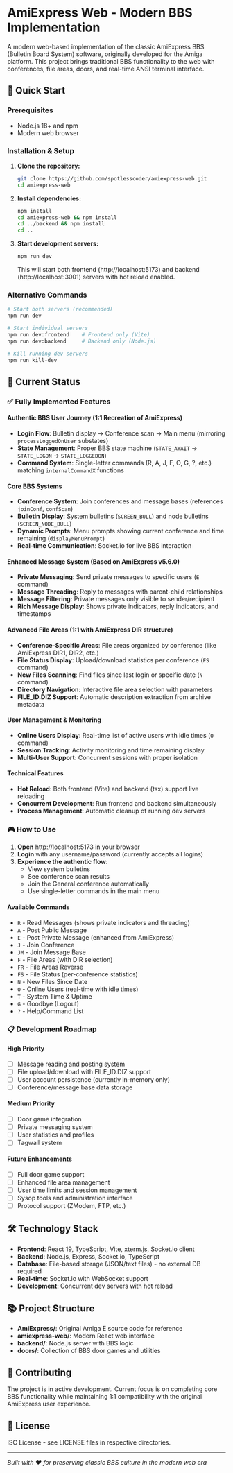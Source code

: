 # AmiExpress Web - Modern BBS Implementation

A modern web-based implementation of the classic AmiExpress BBS (Bulletin Board System) software, originally developed for the Amiga platform. This project brings traditional BBS functionality to the web with conferences, file areas, doors, and real-time ANSI terminal interface.

## 🚀 Quick Start

### Prerequisites
- Node.js 18+ and npm
- Modern web browser

### Installation & Setup

1. **Clone the repository:**
   ```bash
   git clone https://github.com/spotlesscoder/amiexpress-web.git
   cd amiexpress-web
   ```

2. **Install dependencies:**
   ```bash
   npm install
   cd amiexpress-web && npm install
   cd ../backend && npm install
   cd ..
   ```

3. **Start development servers:**
   ```bash
   npm run dev
   ```

   This will start both frontend (http://localhost:5173) and backend (http://localhost:3001) servers with hot reload enabled.

### Alternative Commands

```bash
# Start both servers (recommended)
npm run dev

# Start individual servers
npm run dev:frontend    # Frontend only (Vite)
npm run dev:backend     # Backend only (Node.js)

# Kill running dev servers
npm run kill-dev
```

## 🎯 Current Status

### ✅ **Fully Implemented Features**

#### **Authentic BBS User Journey** (1:1 Recreation of AmiExpress)
- **Login Flow**: Bulletin display → Conference scan → Main menu (mirroring `processLoggedOnUser` substates)
- **State Management**: Proper BBS state machine (`STATE_AWAIT` → `STATE_LOGON` → `STATE_LOGGEDON`)
- **Command System**: Single-letter commands (R, A, J, F, O, G, ?, etc.) matching `internalCommandX` functions

#### **Core BBS Systems**
- **Conference System**: Join conferences and message bases (references `joinConf`, `confScan`)
- **Bulletin Display**: System bulletins (`SCREEN_BULL`) and node bulletins (`SCREEN_NODE_BULL`)
- **Dynamic Prompts**: Menu prompts showing current conference and time remaining (`displayMenuPrompt`)
- **Real-time Communication**: Socket.io for live BBS interaction

#### **Enhanced Message System** (Based on AmiExpress v5.6.0)
- **Private Messaging**: Send private messages to specific users (`E` command)
- **Message Threading**: Reply to messages with parent-child relationships
- **Message Filtering**: Private messages only visible to sender/recipient
- **Rich Message Display**: Shows private indicators, reply indicators, and timestamps

#### **Advanced File Areas** (1:1 with AmiExpress DIR structure)
- **Conference-Specific Areas**: File areas organized by conference (like AmiExpress DIR1, DIR2, etc.)
- **File Status Display**: Upload/download statistics per conference (`FS` command)
- **New Files Scanning**: Find files since last login or specific date (`N` command)
- **Directory Navigation**: Interactive file area selection with parameters
- **FILE_ID.DIZ Support**: Automatic description extraction from archive metadata

#### **User Management & Monitoring**
- **Online Users Display**: Real-time list of active users with idle times (`O` command)
- **Session Tracking**: Activity monitoring and time remaining display
- **Multi-User Support**: Concurrent sessions with proper isolation

#### **Technical Features**
- **Hot Reload**: Both frontend (Vite) and backend (tsx) support live reloading
- **Concurrent Development**: Run frontend and backend simultaneously
- **Process Management**: Automatic cleanup of running dev servers

### 🎮 **How to Use**

1. **Open** http://localhost:5173 in your browser
2. **Login** with any username/password (currently accepts all logins)
3. **Experience the authentic flow**:
   - View system bulletins
   - See conference scan results
   - Join the General conference automatically
   - Use single-letter commands in the main menu

#### **Available Commands**
- `R` - Read Messages (shows private indicators and threading)
- `A` - Post Public Message
- `E` - Post Private Message (enhanced from AmiExpress)
- `J` - Join Conference
- `JM` - Join Message Base
- `F` - File Areas (with DIR selection)
- `FR` - File Areas Reverse
- `FS` - File Status (per-conference statistics)
- `N` - New Files Since Date
- `O` - Online Users (real-time with idle times)
- `T` - System Time & Uptime
- `G` - Goodbye (Logout)
- `?` - Help/Command List

### 📋 **Development Roadmap**

#### **High Priority**
- [ ] Message reading and posting system
- [ ] File upload/download with FILE_ID.DIZ support
- [ ] User account persistence (currently in-memory only)
- [ ] Conference/message base data storage

#### **Medium Priority**
- [ ] Door game integration
- [ ] Private messaging system
- [ ] User statistics and profiles
- [ ] Tagwall system

#### **Future Enhancements**
- [ ] Full door game support
- [ ] Enhanced file area management
- [ ] User time limits and session management
- [ ] Sysop tools and administration interface
- [ ] Protocol support (ZModem, FTP, etc.)

## 🛠 **Technology Stack**

- **Frontend**: React 19, TypeScript, Vite, xterm.js, Socket.io client
- **Backend**: Node.js, Express, Socket.io, TypeScript
- **Database**: File-based storage (JSON/text files) - no external DB required
- **Real-time**: Socket.io with WebSocket support
- **Development**: Concurrent dev servers with hot reload

## 📚 **Project Structure**

- **AmiExpress/**: Original Amiga E source code for reference
- **amiexpress-web/**: Modern React web interface
- **backend/**: Node.js server with BBS logic
- **doors/**: Collection of BBS door games and utilities

## 🤝 **Contributing**

The project is in active development. Current focus is on completing core BBS functionality while maintaining 1:1 compatibility with the original AmiExpress user experience.

## 📄 **License**

ISC License - see LICENSE files in respective directories.

---

*Built with ❤️ for preserving classic BBS culture in the modern web era*
